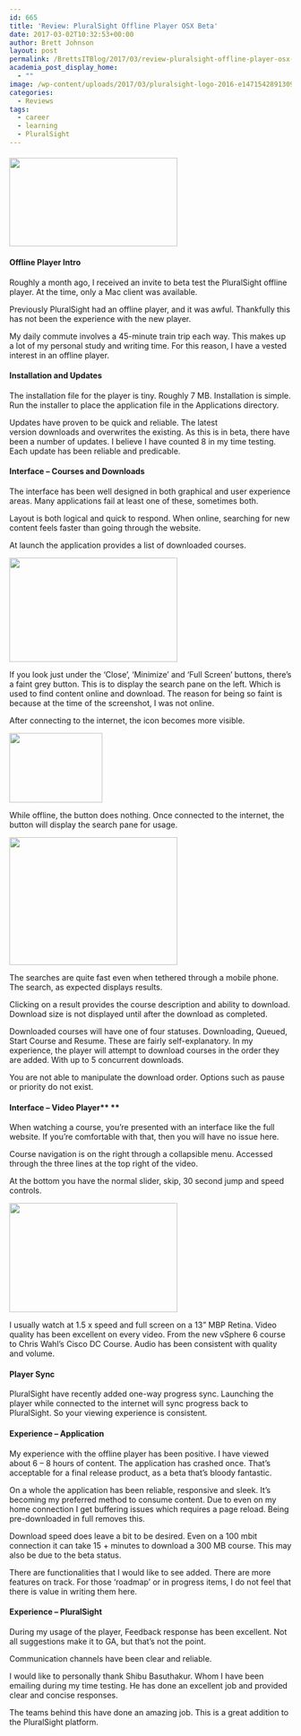 ```yaml
---
id: 665
title: 'Review: PluralSight Offline Player OSX Beta'
date: 2017-03-02T10:32:53+00:00
author: Brett Johnson
layout: post
permalink: /BrettsITBlog/2017/03/review-pluralsight-offline-player-osx-beta/
academia_post_display_home:
  - ""
image: /wp-content/uploads/2017/03/pluralsight-logo-2016-e1471542891309.png
categories:
  - Reviews
tags:
  - career
  - learning
  - PluralSight
---
```

#### <img class="alignnone size-medium wp-image-671" src="https://sdbrett.com/assets/images/2017/03/pluralsight-logo-hor-color-1@2x-300x158.png" alt="" width="300" height="158" srcset="https://sdbrett.com/assets/images2017/03/pluralsight-logo-hor-color-1@2x-300x158.png 300w, https://sdbrett.com/assets/images2017/03/pluralsight-logo-hor-color-1@2x-260x137.png 260w, https://sdbrett.com/assets/images2017/03/pluralsight-logo-hor-color-1@2x.png 360w" sizes="(max-width: 300px) 100vw, 300px" />

#### **Offline Player Intro**

Roughly a month ago, I received an invite to beta test the PluralSight offline player. At the time, only a Mac client was available.

Previously PluralSight had an offline player, and it was awful. Thankfully this has not been the experience with the new player.

My daily commute involves a 45-minute train trip each way. This makes up a lot of my personal study and writing time. For this reason, I have a vested interest in an offline player.

#### **Installation and Updates**

The installation file for the player is tiny. Roughly 7 MB. Installation is simple. Run the installer to place the application file in the Applications directory.

Updates have proven to be quick and reliable. The latest version downloads and overwrites the existing. As this is in beta, there have been a number of updates. I believe I have counted 8 in my time testing. Each update has been reliable and predicable.

#### **Interface – Courses and Downloads**

The interface has been well designed in both graphical and user experience areas. Many applications fail at least one of these, sometimes both.

Layout is both logical and quick to respond. When online, searching for new content feels faster than going through the website.

At launch the application provides a list of downloaded courses.

[<img class="alignnone size-medium wp-image-666" src="https://sdbrett.com/assets/images/2017/03/Offline-Player-Grid-300x186.png" alt="" width="300" height="186" srcset="https://sdbrett.com/assets/images2017/03/Offline-Player-Grid-300x186.png 300w, https://sdbrett.com/assets/images2017/03/Offline-Player-Grid-768x475.png 768w, https://sdbrett.com/assets/images2017/03/Offline-Player-Grid-1024x634.png 1024w, https://sdbrett.com/assets/images2017/03/Offline-Player-Grid-260x161.png 260w" sizes="(max-width: 300px) 100vw, 300px" />](https://sdbrett.com/assets/images/2017/03/Offline-Player-Grid.png)

If you look just under the ‘Close’, ‘Minimize’ and ‘Full Screen’ buttons, there’s a faint grey button. This is to display the search pane on the left. Which is used to find content online and download. The reason for being so faint is because at the time of the screenshot, I was not online.

After connecting to the internet, the icon becomes more visible.

[<img class="alignnone size-full wp-image-667" src="https://sdbrett.com/assets/images/2017/03/Offline-Player-Navigation-Button.png" alt="" width="166" height="124" />](https://sdbrett.com/assets/images/2017/03/Offline-Player-Navigation-Button.png)

While offline, the button does nothing. Once connected to the internet, the button will display the search pane for usage.

[<img class="alignnone size-medium wp-image-668" src="https://sdbrett.com/assets/images/2017/03/Offline-Player-Search-300x228.png" alt="" width="300" height="228" srcset="https://sdbrett.com/assets/images2017/03/Offline-Player-Search-300x228.png 300w, https://sdbrett.com/assets/images2017/03/Offline-Player-Search-768x583.png 768w, https://sdbrett.com/assets/images2017/03/Offline-Player-Search-1024x777.png 1024w, https://sdbrett.com/assets/images2017/03/Offline-Player-Search-260x197.png 260w, https://sdbrett.com/assets/images2017/03/Offline-Player-Search.png 1326w" sizes="(max-width: 300px) 100vw, 300px" />](https://sdbrett.com/assets/images/2017/03/Offline-Player-Search.png)

The searches are quite fast even when tethered through a mobile phone. The search, as expected displays results.

Clicking on a result provides the course description and ability to download. Download size is not displayed until after the download as completed.

Downloaded courses will have one of four statuses. Downloading, Queued, Start Course and Resume. These are fairly self-explanatory. In my experience, the player will attempt to download courses in the order they are added. With up to 5 concurrent downloads.

You are not able to manipulate the download order. Options such as pause or priority do not exist.

#### **Interface – Video Player**** **

When watching a course, you&#8217;re presented with an interface like the full website. If you’re comfortable with that, then you will have no issue here.

Course navigation is on the right through a collapsible menu. Accessed through the three lines at the top right of the video.

At the bottom you have the normal slider, skip, 30 second jump and speed controls.

[<img class="alignnone size-medium wp-image-670" src="https://sdbrett.com/assets/images/2017/03/Offline-Player-Video-300x195.png" alt="" width="300" height="195" srcset="https://sdbrett.com/assets/images2017/03/Offline-Player-Video-300x195.png 300w, https://sdbrett.com/assets/images2017/03/Offline-Player-Video-768x499.png 768w, https://sdbrett.com/assets/images2017/03/Offline-Player-Video-1024x665.png 1024w, https://sdbrett.com/assets/images2017/03/Offline-Player-Video-260x169.png 260w" sizes="(max-width: 300px) 100vw, 300px" />](https://sdbrett.com/assets/images/2017/03/Offline-Player-Video.png)

I usually watch at 1.5 x speed and full screen on a 13” MBP Retina. Video quality has been excellent on every video. From the new vSphere 6 course to Chris Wahl’s Cisco DC Course. Audio has been consistent with quality and volume.

#### **Player Sync**

PluralSight have recently added one-way progress sync. Launching the player while connected to the internet will sync progress back to PluralSight. So your viewing experience is consistent.

#### **Experience &#8211; Application**

My experience with the offline player has been positive. I have viewed about 6 – 8 hours of content. The application has crashed once. That’s acceptable for a final release product, as a beta that’s bloody fantastic.

On a whole the application has been reliable, responsive and sleek. It’s becoming my preferred method to consume content. Due to even on my home connection I get buffering issues which requires a page reload. Being pre-downloaded in full removes this.

Download speed does leave a bit to be desired. Even on a 100 mbit connection it can take 15 + minutes to download a 300 MB course. This may also be due to the beta status.

There are functionalities that I would like to see added. There are more features on track. For those ‘roadmap’ or in progress items, I do not feel that there is value in writing them here.

#### **Experience – PluralSight**

During my usage of the player, Feedback response has been excellent. Not all suggestions make it to GA, but that’s not the point.

Communication channels have been clear and reliable.

I would like to personally thank Shibu Basuthakur. Whom I have been emailing during my time testing. He has done an excellent job and provided clear and concise responses.

The teams behind this have done an amazing job. This is a great addition to the PluralSight platform.